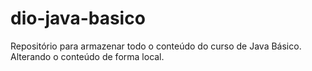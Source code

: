 # dio-java-basico
Repositório para armazenar todo o conteúdo do curso de Java Básico. 
Alterando o conteúdo de forma local.